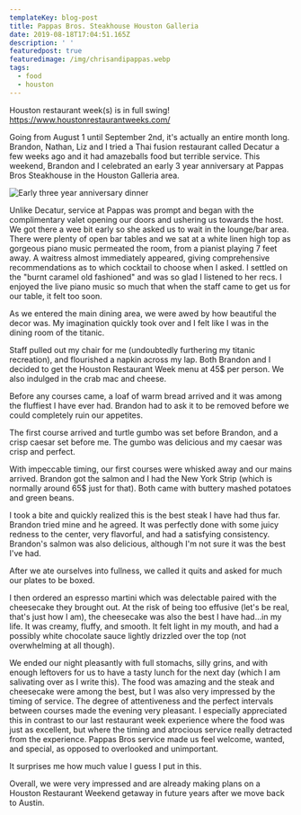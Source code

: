 ```yaml
---
templateKey: blog-post
title: Pappas Bros. Steakhouse Houston Galleria
date: 2019-08-18T17:04:51.165Z
description: ' '
featuredpost: true
featuredimage: /img/chrisandipappas.webp
tags:
  - food
  - houston
---
```

Houston restaurant week(s) is in full swing! [https://www.houstonrestaurantweeks.com/
](https://www.houstonrestaurantweeks.com/)

Going from August 1 until September 2nd, it's actually an entire month long. Brandon, Nathan, Liz and I tried a Thai fusion restaurant called Decatur a few weeks ago and it had amazeballs food but terrible service. This weekend, Brandon and I celebrated an early 3 year anniversary at Pappas Bros Steakhouse in the Houston Galleria area.

![Early three year anniversary dinner](/img/chrisandipappas.webp)

Unlike Decatur, service at Pappas was prompt and began with the complimentary valet opening our doors and ushering us towards the host. We got there a wee bit early so she asked us to wait in the lounge/bar area. There were plenty of open bar tables and we sat at a white linen high top as gorgeous piano music permeated the room, from a pianist playing 7 feet away. A waitress almost immediately appeared, giving comprehensive recommendations as to which cocktail to choose when I asked. I settled on the "burnt caramel old fashioned" and was so glad I listened to her recs. I enjoyed the live piano music so much that when the staff came to get us for our table, it felt too soon.

As we entered the main dining area, we were awed by how beautiful the decor was. My imagination quickly took over and I felt like I was in the dining room of the titanic.

Staff pulled out my chair for me (undoubtedly furthering my titanic recreation), and flourished a napkin across my lap. Both Brandon and I decided to get the Houston Restaurant Week menu at 45$ per person. We also indulged in the crab mac and cheese.

Before any courses came, a loaf of warm bread arrived and it was among the fluffiest I have ever had. Brandon had to ask it to be removed before we could completely ruin our appetites.


The first course arrived and turtle gumbo was set before Brandon, and a crisp caesar set before me. The gumbo was delicious and my caesar was crisp and perfect. 

With impeccable timing, our first courses were whisked away and our mains arrived. Brandon got the salmon and I had the New York Strip (which is normally around 65$ just for that). Both came with buttery mashed potatoes and green beans. 

I took a bite and quickly realized this is the best steak I have had thus far. Brandon tried mine and he agreed. It was perfectly done with some juicy redness to the center, very flavorful, and had a satisfying consistency. Brandon's salmon was also delicious, although I'm not sure it was the best I've had.

After we ate ourselves into fullness, we called it quits and asked for much our plates to be boxed. 


I then ordered an espresso martini which was delectable paired with the cheesecake they brought out. At the risk of being too effusive (let's be real, that's just how I am), the cheesecake was also the best I have had...in my life. It was creamy, fluffy, and smooth. It felt light in my mouth, and had a possibly white chocolate sauce lightly drizzled over the top (not overwhelming at all though). 

We ended our night pleasantly with full stomachs, silly grins, and with enough leftovers for us to have a tasty lunch for the next day (which I am salivating over as I write this). The food was amazing and the steak and cheesecake were among the best, but I was also very impressed by the timing of service. The degree of attentiveness and the perfect intervals between courses made the evening very pleasant. I especially appreciated this in contrast to our last restaurant week experience where the food was just as excellent, but where the timing and atrocious service really detracted from the experience. Pappas Bros service made us feel welcome, wanted, and special, as opposed to overlooked and unimportant. 

It surprises me how much value I guess I put in this. 

Overall, we were very impressed and are already making plans on a Houston Restaurant Weekend getaway in future years after we move back to Austin.
